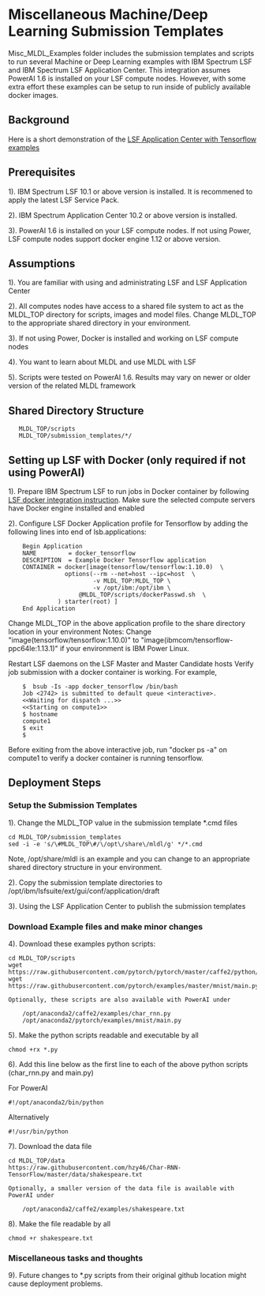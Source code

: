 # Miscellaneous Machine/Deep Learning Submission Templates
Misc_MLDL_Examples folder includes the submission templates and scripts to run several Machine or Deep Learning examples with IBM Spectrum LSF and 
IBM Spectrum LSF Application Center.  This integration assumes PowerAI 1.6 is installed on your LSF compute nodes.  However, with some
extra effort these examples can be setup to run inside of publicly available docker images.

## Background
Here is a short demonstration of the [LSF Application Center with Tensorflow examples]( https://www.youtube.com/watch?v=wxeiPBEItJ4&feature=youtu.be)
  
## Prerequisites
1). IBM Spectrum LSF 10.1 or above version is installed.  It is recommened to apply the latest LSF Service Pack.

2). IBM Spectrum Application Center 10.2 or above version is installed.

3). PowerAI 1.6 is installed on your LSF compute nodes.  If not using Power, LSF compute nodes support docker engine 1.12 or above version.

## Assumptions
1). You are familiar with using and administrating LSF and LSF Application Center

2). All computes nodes have access to a shared file system to act as the MLDL_TOP directory
   for scripts, images and model files.  Change MLDL_TOP to the appropriate shared directory
   in your environment.

3). If not using Power, Docker is installed and working on LSF compute nodes

4). You want to learn about MLDL and use MLDL with LSF

5). Scripts were tested on PowerAI 1.6. Results may vary on newer or older version of the related MLDL framework

## Shared Directory Structure

       MLDL_TOP/scripts
       MLDL_TOP/submission_templates/*/

## Setting up LSF with Docker (only required if not using PowerAI)

1). Prepare IBM Spectrum LSF to run jobs in Docker container by following [LSF docker integration instruction]( https://www.ibm.com/support/knowledgecenter/en/SSWRJV_10.1.0/lsf_docker/lsf_docker_prepare.html). Make sure the selected compute servers have Docker engine installed and enabled
        
2). Configure LSF Docker Application profile for Tensorflow by adding the following lines into end of lsb.applications:
 
        Begin Application
        NAME         = docker_tensorflow
        DESCRIPTION  = Example Docker Tensorflow application
        CONTAINER = docker[image(tensorflow/tensorflow:1.10.0)  \
                    options(--rm --net=host --ipc=host  \
                            -v MLDL_TOP:MLDL_TOP \
                            -v /opt/ibm:/opt/ibm \
	                    @MLDL_TOP/scripts/dockerPasswd.sh  \
                  ) starter(root) ]
        End Application

 Change MLDL_TOP in the above application profile to the share directory location in your environment
 Notes: Change "image(tensorflow/tensorflow:1.10.0)" to "image(ibmcom/tensorflow-ppc64le:1.13.1)" if your environment is IBM Power Linux.

 Restart LSF daemons on the LSF Master and Master Candidate hosts
 Verify job submission with a docker container is working.  For example,

        $  bsub -Is -app docker_tensorflow /bin/bash
        Job <2742> is submitted to default queue <interactive>.
        <<Waiting for dispatch ...>>
        <<Starting on compute1>>
        $ hostname
        compute1
        $ exit
        $

  Before exiting from the above interactive job, run "docker ps -a" on compute1 to verify a docker container is running tensorflow.

## Deployment Steps

### Setup the Submission Templates

1). Change the MLDL_TOP value in the submission template *.cmd files

    cd MLDL_TOP/submission_templates
    sed -i -e 's/\#MLDL_TOP\#/\/opt\/share\/mldl/g' */*.cmd

Note, /opt/share/mldl is an example and you can change to an appropriate shared directory structure in your environment.

2). Copy the submission template directories to /opt/ibm/lsfsuite/ext/gui/conf/application/draft

3). Using the LSF Application Center to publish the submission templates

### Download Example files and make minor changes

4). Download these examples python scripts:

    cd MLDL_TOP/scripts
    wget https://raw.githubusercontent.com/pytorch/pytorch/master/caffe2/python/examples/char_rnn.py
    wget https://raw.githubusercontent.com/pytorch/examples/master/mnist/main.py
    
    Optionally, these scripts are also available with PowerAI under
    
        /opt/anaconda2/caffe2/examples/char_rnn.py
        /opt/anaconda2/pytorch/examples/mnist/main.py
             
5). Make the python scripts readable and executable by all

    chmod +rx *.py

6). Add this line below as the first line to each of the above python scripts (char_rnn.py and main.py)

For PowerAI

    #!/opt/anaconda2/bin/python

Alternatively

    #!/usr/bin/python

7). Download the data file

    cd MLDL_TOP/data
    https://raw.githubusercontent.com/hzy46/Char-RNN-TensorFlow/master/data/shakespeare.txt
   
    Optionally, a smaller version of the data file is available with PowerAI under
    
        /opt/anaconda2/caffe2/examples/shakespeare.txt

8). Make the file readable by all

    chmod +r shakespeare.txt
        
### Miscellaneous tasks and thoughts

9). Future changes to *.py scripts from their original github location might cause deployment problems.
